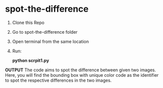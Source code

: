 # spot-the-difference


1. Clone this Repo
2. Go to spot-the-difference folder
3. Open terminal from the same location
4. Run:

   **python scrpit1.py**

**OUTPUT**
The code aims to spot the difference between given two images. 
Here, you will find the bounding box with unique color code as the identifier to spot the respective differences in the two images.

